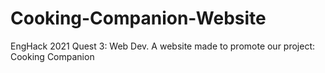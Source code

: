 # Cooking-Companion-Website
EngHack 2021 Quest 3: Web Dev. A website made to promote our project: Cooking Companion
